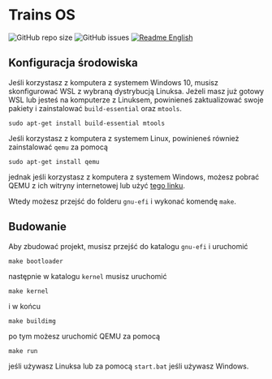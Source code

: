 # Trains OS

![GitHub repo size](https://img.shields.io/github/repo-size/Project-Trains/trains-os)
![GitHub issues](https://img.shields.io/github/issues/Project-Trains/trains-os)
[![Readme English](https://img.shields.io/badge/README-English-blue)](https://github.com/Project-Trains/trains-os/blob/master/README.md)

## Konfiguracja środowiska

Jeśli korzystasz z komputera z systemem Windows 10, musisz skonfigurować WSL z wybraną dystrybucją Linuksa. Jeżeli masz już gotowy WSL lub jesteś na komputerze z Linuksem, powinieneś zaktualizować swoje pakiety i zainstalować `build-essential` oraz `mtools`.
```
sudo apt-get install build-essential mtools
```
Jeśli korzystasz z komputera z systemem Linux, powinieneś również zainstalować `qemu` za pomocą
```
sudo apt-get install qemu
```
jednak jeśli korzystasz z komputera z systemem Windows, możesz pobrać QEMU z ich witryny internetowej lub użyć [tego linku](https://qemu.weilnetz.de/w64/2020/qemu-w64-setup-20200201.exe).

Wtedy możesz przejść do folderu `gnu-efi` i wykonać komendę `make`.

## Budowanie

Aby zbudować projekt, musisz przejść do katalogu `gnu-efi` i uruchomić
```
make bootloader
```
następnie w katalogu `kernel` musisz uruchomić
```
make kernel
```
i w końcu
```
make buildimg
```
po tym możesz uruchomić QEMU za pomocą
```
make run
```
jeśli używasz Linuksa lub za pomocą `start.bat` jeśli używasz Windows.
